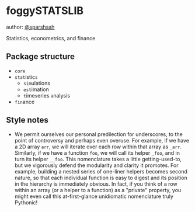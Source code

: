 # foggySTATSLIB

author: [@sparshsah](https://github.com/sparshsah)

Statistics, econometrics, and finance

## Package structure

* `core`
* `stat`istic`s`
    - `sim`ulations
    - `est`imation
    - `t`ime`s`eries `a`nalysis
* `fin`ance


## Style notes

* We permit ourselves our personal predilection for underscores, to the point of controversy and perhaps even overuse.
  For example, if we have a 2D array `arr`, we will iterate over each row within that array as `_arr`.
  Similarly, if we have a function `foo`, we will call its helper `_foo`, and in turn its helper `__foo`.
  This nomenclature takes a little getting-used-to, but we vigorously defend the modularity and clarity it promotes.
  For example, building a nested series of one-liner helpers becomes second nature, so that
  each individual function is easy to digest and its position in the hierarchy is immediately obvious.
  In fact, if you think of a row within an array (or a helper to a function) as a "private" property,
  you might even call this at-first-glance unidiomatic nomenclature truly Pythonic!
